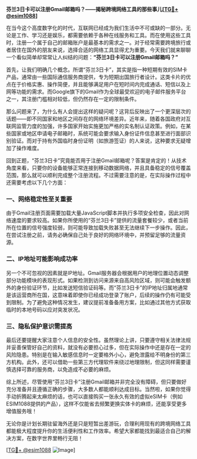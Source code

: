 **芬兰3日卡可以注册Gmail邮箱吗？——揭秘跨境网络工具的那些事儿[[TG💪+ @esim1088](https://t.me/s/esim1088)]**

在当今这个高度数字化的时代，互联网已经成为我们生活中不可或缺的一部分。无论是工作、学习还是娱乐，都需要依赖于各种在线服务和工具。而在使用这些工具时，注册一个属于自己的邮箱账户是最基本的需求之一。对于经常需要跨境旅行或者居住在国外的朋友来说，选择合适的网络工具显得尤为重要。今天我们就来聊聊一个看似简单却常常让人纠结的问题：**“芬兰3日卡可以注册Gmail邮箱吗？”**

首先，让我们明确几个概念。所谓“芬兰3日卡”，其实是指一种短期有效的SIM卡产品，通常由一些国际通信服务商提供，专为短期出国旅行者设计。这类卡片的优点在于价格实惠、操作简便，并且能够满足用户在短时间内完成通话、短信以及上网等功能的需求。而Google旗下的Gmail作为全球最受欢迎的电子邮件服务平台之一，其注册门槛相对较低，但仍然存在一定的限制条件。

那么问题来了，为什么有人会提出这样的疑问呢？这背后反映出了一个更深层次的话题——即不同国家和地区之间存在的网络环境差异。近年来，随着各国政府对互联网监管力度的加强，许多国家开始实施更加严格的实名制认证政策。例如，在某些国家或地区申请电子邮箱时，系统可能会要求输入身份证件信息甚至进行面部识别验证。而对于持有外国临时身份证明（如旅游签证）的人来说，这种要求无疑增加了操作难度。

回到正题，“芬兰3日卡”究竟能否用于注册Gmail邮箱呢？答案是肯定的！从技术角度来看，只要你的设备能够正常连接到移动数据网络，并且具备稳定的信号覆盖范围，那么就可以顺利完成整个注册流程。不过需要注意的是，在实际操作过程中还需要考虑以下几个方面：

### 一、网络稳定性至关重要

由于Gmail注册页面需要加载大量JavaScript脚本并执行多项安全检查，因此对网络速度的要求较高。如果你所使用的“芬兰3日卡”提供的流量套餐较少，或者当前所在位置的信号强度较弱，则可能导致加载失败甚至无法继续下一步操作。因此，在尝试注册之前，请务必确保自己处于良好的网络环境中，并预留足够的流量资源。

### 二、IP地址可能影响成功率

另一个不可忽视的因素就是IP地址。Gmail服务器会根据用户的地理位置动态调整部分功能模块的表现形式。如果检测到访问来源来自高风险区域，则可能会触发额外的身份验证环节，比如发送短信验证码等。而“芬兰3日卡”的IP地址归属地通常是该运营商所在国，这意味着即使你已经成功登录了账户，后续的操作仍有可能受到限制。为了避免这种情况发生，建议提前准备备用方案，比如通过其他方式获取临时的本地号码以应对突发状况。

### 三、隐私保护意识需提高

最后还要提醒大家注意个人信息的安全性。虽然理论上讲，只要遵守相关法律法规并妥善保管好自己的资料，就没有必要担心过多，但在实际操作中还是存在一定的风险隐患。特别是在输入敏感信息时一定要格外小心，避免泄露给不明身份的第三方机构。此外，还可以借助一些第三方代理软件来绕过地理限制，但这同样需要谨慎选择可靠的服务商，以免造成不必要的麻烦。

综上所述，尽管使用“芬兰3日卡”注册Gmail邮箱并非完全没有障碍，但只要做好充分准备并且遵循正确的步骤，大多数人都能顺利达成目标。当然啦，如果你觉得手动折腾起来太麻烦的话，也可以直接购买一张永久有效的虚拟eSIM卡（例如ESIM1088提供的产品），这样不仅能省去频繁更换实体卡的麻烦，还能享受更多增值服务哦！

无论你是计划长期驻留海外还是只是短暂出差游玩，合理利用现有的跨境网络工具都能极大程度提升你的生活便利性和工作效率。希望大家都能找到最适合自己的解决方案，在数字世界里畅行无阻！

[[TG💪+ @esim1088](https://t.me/s/esim1088) ![Image](https://i.postimg.cc/4NQfJmqS/Snipaste-2025-05-13-00-14-12.png)]